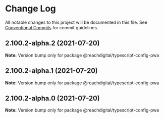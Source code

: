 # Change Log

All notable changes to this project will be documented in this file.
See [Conventional Commits](https://conventionalcommits.org) for commit guidelines.

## 2.100.2-alpha.2 (2021-07-20)

**Note:** Version bump only for package @reachdigital/typescript-config-pwa





## 2.100.2-alpha.1 (2021-07-20)

**Note:** Version bump only for package @reachdigital/typescript-config-pwa





## 2.100.2-alpha.0 (2021-07-20)

**Note:** Version bump only for package @reachdigital/typescript-config-pwa
